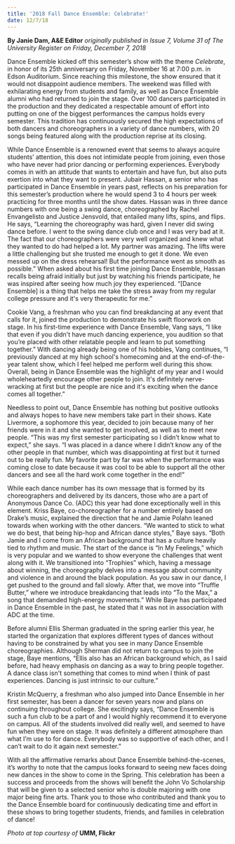```yaml
---
title: '2018 Fall Dance Ensemble: Celebrate!'
date: 12/7/18
---
```


**By Janie Dam, A&E Editor** _originally published in Issue 7, Volume 31 of The University Register on Friday, December 7, 2018_

Dance Ensemble kicked off this semester’s show with the theme _Celebrate_, in honor of its 25th anniversary on Friday, November 16 at 7:00 p.m. in Edson Auditorium. Since reaching this milestone, the show ensured that it would not disappoint audience members. The weekend was filled with exhilarating energy from students and family, as well as Dance Ensemble alumni who had returned to join the stage. Over 100 dancers participated in the production and they dedicated a respectable amount of effort into putting on one of the biggest performances the campus holds every semester. This tradition has continuously secured the high expectations of both dancers and choreographers in a variety of dance numbers, with 20 songs being featured along with the production reprise at its closing. 

While Dance Ensemble is a renowned event that seems to always acquire students’ attention, this does not intimidate people from joining, even those who have never had prior dancing or performing experiences. Everybody comes in with an attitude that wants to entertain and have fun, but also puts exertion into what they want to present. Jubair Hassan, a senior who has participated in Dance Ensemble in years past, reflects on his preparation for this semester’s production where he would spend 3 to 4 hours per week practicing for three months until the show dates. Hassan was in three dance numbers with one being a swing dance, choreographed by Rachel Envangelisto and Justice Jensvold, that entailed many lifts, spins, and flips. He says, “Learning the choreography was hard, given I never did swing dance before. I went to the swing dance club once and I was very bad at it. The fact that our choreographers were very well organized and knew what they wanted to do had helped a lot. My partner was amazing. The lifts were a little challenging but she trusted me enough to get it done. We even messed up on the dress rehearsal! But the performance went as smooth as possible.” When asked about his first time joining Dance Ensemble, Hassan recalls being afraid initially but just by watching his friends participate, he was inspired after seeing how much joy they experienced. “[Dance Ensemble] is a thing that helps me take the stress away from my regular college pressure and it's very therapeutic for me.”

Cookie Vang, a freshman who you can find breakdancing at any event that calls for it, joined the production to demonstrate his swift floorwork on stage. In his first-time experience with Dance Ensemble, Vang says, “I like that even if you didn't have much dancing experience, you audition so that you’re placed with other relatable people and learn to put something together.” With dancing already being one of his hobbies, Vang continues, “I previously danced at my high school's homecoming and at the end-of-the-year talent show, which I feel helped me perform well during this show. Overall, being in Dance Ensemble was the highlight of my year and I would wholeheartedly encourage other people to join. It's definitely nerve-wracking at first but the people are nice and it's exciting when the dance comes all together.”

Needless to point out, Dance Ensemble has nothing but positive outlooks and always hopes to have new members take part in their shows. Kate Livermore, a sophomore this year, decided to join because many of her friends were in it and she wanted to get involved, as well as to meet new people. “This was my first semester participating so I didn’t know what to expect,” she says. “I was placed in a dance where I didn’t know any of the other people in that number, which was disappointing at first but it turned out to be really fun. My favorite part by far was when the performance was coming close to date because it was cool to be able to support all the other dancers and see all the hard work come together in the end!”

While each dance number has its own message that is formed by its choreographers and delivered by its dancers, those who are a part of Anonymous Dance Co. (ADC) this year had done exceptionally well in this element. Kriss Baye, co-choreographer for a number entirely based on Drake’s music, explained the direction that he and Jamie Polahn leaned towards when working with the other dancers. “We wanted to stick to what we do best, that being hip-hop and African dance styles,” Baye says. “Both Jamie and I come from an African background that has a culture heavily tied to rhythm and music. The start of the dance is “In My Feelings,” which is very popular and we wanted to show everyone the challenges that went along with it. We transitioned into “Trophies” which, having a message about winning, the choreography delves into a message about community and violence in and around the black population. As you saw in our dance, I get pushed to the ground and fall slowly. After that, we move into “Truffle Butter,” where we introduce breakdancing that leads into “To the Max,” a song that demanded high-energy movements.” While Baye has participated in Dance Ensemble in the past, he stated that it was not in association with ADC at the time. 

Before alumni Ellis Sherman graduated in the spring earlier this year, he started the organization that explores different types of dances without having to be constrained by what you see in many Dance Ensemble choreographies. Although Sherman did not return to campus to join the stage, Baye mentions, “Ellis also has an African background which, as I said before, had heavy emphasis on dancing as a way to bring people together. A dance class isn't something that comes to mind when I think of past experiences. Dancing is just intrinsic to our culture.”

Kristin McQuerry, a freshman who also jumped into Dance Ensemble in her first semester, has been a dancer for seven years now and plans on continuing throughout college. She excitingly says, “Dance Ensemble is such a fun club to be a part of and I would highly recommend it to everyone on campus. All of the students involved did really well, and seemed to have fun when they were on stage. It was definitely a different atmosphere than what I’m use to for dance. Everybody was so supportive of each other, and I can’t wait to do it again next semester.”

With all the affirmative remarks about Dance Ensemble behind-the-scenes, it’s worthy to note that the campus looks forward to seeing new faces doing new dances in the show to come in the Spring. This celebration has been a success and proceeds from the shows will benefit the John Vo Scholarship that will be given to a selected senior who is double majoring with one major being fine arts. Thank you to those who contributed and thank you to the Dance Ensemble board for continuously dedicating time and effort in these shows to bring together students, friends, and families in celebration of dance!

_Photo at top courtesy of_ **UMM, Flickr**